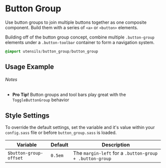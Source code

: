
# Button Group
Use button groups to join multiple buttons together as one composite component.
Build them with a series of `<a>` or `<button>` elements.

Building off of the button group concept, combine multiple `.button-group`
elements under a `.button-toolbar` container to form a navigation system.

```sass
@import utensils/button_group/button_group
```

## Usage Example
<!--~ markup/button_group.html.haml -->

###### Notes
- **Pro Tip!** Button groups and tool bars play great with the `ToggleButtonGroup` behavior


## Style Settings
To override the default settings, set the variable and it's value
within your `config.sass` file or before `button_group.sass` is loaded.

Variable               | Default    | Description
---------------------- | ---------- | -------------------------------------------
`$button-group-offset` | `0.5em`    | The `margin-left` for a `.button-group + .button-group`

